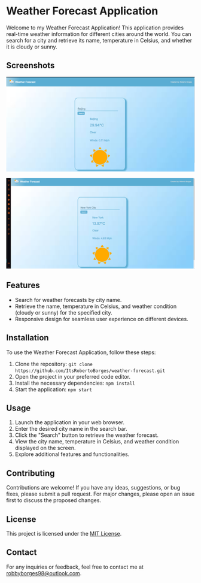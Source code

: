 # Weather Forecast Application

Welcome to my Weather Forecast Application! This application provides real-time weather information for different cities around the world. You can search for a city and retrieve its name, temperature in Celsius, and whether it is cloudy or sunny.

## Screenshots

![Screenshot 1](Screenshot-app.png)


![Screenshot 2](Screenshot-app2.png)


## Features

- Search for weather forecasts by city name.
- Retrieve the name, temperature in Celsius, and weather condition (cloudy or sunny) for the specified city.
- Responsive design for seamless user experience on different devices.

## Installation

To use the Weather Forecast Application, follow these steps:

1. Clone the repository: `git clone https://github.com/ItsRobertoBorges/weather-forecast.git`
2. Open the project in your preferred code editor.
3. Install the necessary dependencies: `npm install`
4. Start the application: `npm start`

## Usage

1. Launch the application in your web browser.
2. Enter the desired city name in the search bar.
3. Click the "Search" button to retrieve the weather forecast.
4. View the city name, temperature in Celsius, and weather condition displayed on the screen.
5. Explore additional features and functionalities.

## Contributing

Contributions are welcome! If you have any ideas, suggestions, or bug fixes, please submit a pull request. For major changes, please open an issue first to discuss the proposed changes.

## License

This project is licensed under the [MIT License](LICENSE).

## Contact

For any inquiries or feedback, feel free to contact me at robbyborges98@outlook.com.
